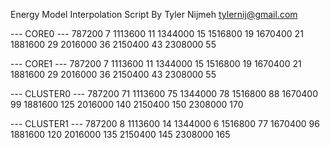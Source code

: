 Energy Model Interpolation Script
By Tyler Nijmeh <tylernij@gmail.com>

--- CORE0 ---
787200 7
1113600 11
1344000 15
1516800 19
1670400 21
1881600 29
2016000 36
2150400 43
2308000 55

--- CORE1 ---
787200 7
1113600 11
1344000 15
1516800 19
1670400 21
1881600 29
2016000 36
2150400 43
2308000 55

--- CLUSTER0 ---
787200 71
1113600 75
1344000 78
1516800 88
1670400 99
1881600 125
2016000 140
2150400 150
2308000 170

--- CLUSTER1 ---
787200 8
1113600 14
1344000 6
1516800 77
1670400 96
1881600 120
2016000 135
2150400 145
2308000 165

